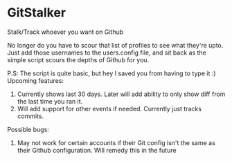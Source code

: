 # GitStalker
Stalk/Track whoever you want on Github

No longer do you have to scour that list of profiles to see what they're upto. Just add those usernames to the users.config file, and sit back as the simple script scours the depths of Github for you.

P.S: The script is quite basic, but hey I saved you from having to type it :)
Upcoming features:
1. Currently shows last 30 days. Later will add ability to only show diff from the last time you ran it.
2. Will add support for other events if needed. Currently just tracks commits.

Possible bugs:
1. May not work for certain accounts if their Git config isn't the same as their Github configuration. Will remedy this in the future

